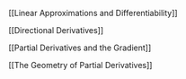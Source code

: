 [[Linear Approximations and Differentiability]]

[[Directional Derivatives]]

[[Partial Derivatives and the Gradient]]

[[The Geometry of Partial Derivatives]]